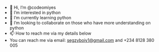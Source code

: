 - 👋 Hi, I’m @codeomiyes
- 👀 I’m interested in python
- 🌱 I’m currently learning python
- 💞️ I’m looking to collaborate on those who have more understanding on python
- 📫 How to reach me via my details below
- You can reach me via email: segzyboiy1@gmail.com and +234 8128 380 005
<!---
codeomiyes/codeomiyes is a ✨ special ✨ repository because its `README.md` (this file) appears on your GitHub profile.
You can click the Preview link to take a look at your changes.
--->
